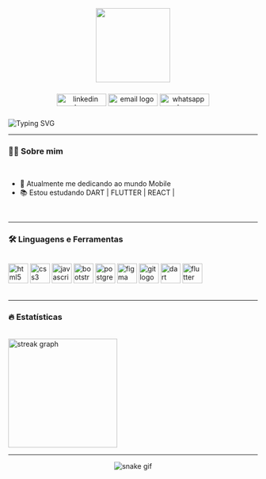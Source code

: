 <div align="center">
  <img height="150" src="https://media.giphy.com/media/vmQAsNXEgvItJxpgL4/giphy.gif" />
</div>
    
###

<div align="center">
  <a href = "https://www.linkedin.com/in/renan-carvalho-354286210/" target="_blank"><img src="https://img.shields.io/static/v1?message=LinkedIn&logo=linkedin&label=&color=0077B5&logoColor=white&labelColor=&style=for-the-badge" height="25" width="100" alt="linkedin logo"  /></a>
  <a href = "mailto:rfac2000@hotmail.com" target="_blank"><img src="https://img.shields.io/static/v1?message=Hotmail&logo=protonmail&label=&color=6D4AFF&logoColor=white&labelColor=&style=for-the-badge" height="25" width="100" alt="email logo"  /></a>
  <a href = "https://wa.me/5544999076719" target="_blank"><img src="https://img.shields.io/static/v1?message=Whatsapp&logo=whatsapp&label=&color=25D366&logoColor=white&labelColor=&style=for-the-badge" height="25" width="100" alt="whatsapp logo"  /></a>
</div>

###

<img src="https://readme-typing-svg.demolab.com?font=Fira+Code&pause=100&color=ffffff&multiline=true&width=1000&height=50&lines=Olá, sou o Renan 👋" alt="Typing SVG" />

-----
### 👩‍💻 Sobre mim
<br>

- 📱 Atualmente me dedicando ao mundo Mobile
- 📚 Estou estudando DART | FLUTTER | REACT |
<br>

-----
### 🛠 Linguagens e Ferramentas
<br>

<div align="left">
  <img src="https://cdn.jsdelivr.net/gh/devicons/devicon/icons/html5/html5-original.svg" height="40" alt="html5 logo" />
  <img src="https://cdn.jsdelivr.net/gh/devicons/devicon/icons/css3/css3-original.svg" height="40" alt="css3 logo" />
  <img src="https://cdn.jsdelivr.net/gh/devicons/devicon/icons/javascript/javascript-original.svg" height="40" alt="javascript logo" />
  <img src="https://cdn.jsdelivr.net/gh/devicons/devicon/icons/bootstrap/bootstrap-original.svg" height="40" alt="bootstrap logo" /> 
  <img src="https://cdn.jsdelivr.net/gh/devicons/devicon/icons/postgresql/postgresql-original.svg" height="40" alt="postgresql logo"/>
  <img src="https://cdn.jsdelivr.net/gh/devicons/devicon/icons/figma/figma-original.svg" height="40" alt="figma logo" />
  <img src="https://cdn.jsdelivr.net/gh/devicons/devicon/icons/git/git-original.svg" height="40" alt="git logo"/>
  <img src="https://cdn.jsdelivr.net/gh/devicons/devicon/icons/dart/dart-original.svg" height="40" alt="dart logo" />
  <img src="https://cdn.jsdelivr.net/gh/devicons/devicon/icons/flutter/flutter-original.svg" height="40" alt="flutter logo" />
</div>
<br>

-----

###

### 🔥 Estatísticas
<br>

  <img align="center" src="https://streak-stats.demolab.com?user=renanCrvlh0&locale=pt_BR&mode=daily&theme=dark&hide_border=false&border_radius=5&order=3" height="220" alt="streak graph"  />
  
<br>

-----
  <div align="center">
    
  ![snake gif](https://github.com/renanCrvlh0/renanCrvlh0/blob/output/github-contribution-grid-snake.svg)
    
  </div>


